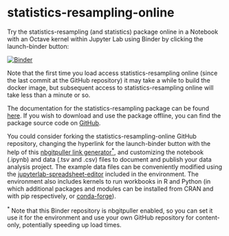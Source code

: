 # statistics-resampling-online

Try the statistics-resampling (and statistics) package online in a Notebook with an Octave kernel within Jupyter Lab using Binder by clicking the launch-binder button:

[![Binder](https://mybinder.org/badge.svg)](https://mybinder.org/v2/gh/acpennlab/statistics-resampling-online/master?labpath=statistics-resampling.ipynb)

Note that the first time you load access statistics-resampling online (since the last commit at the GitHub repository) it may take a while to build the docker image, but subsequent access to statistics-resampling online will take less than a minute or so.

The documentation for the statistics-resampling package can be found [here](https://gnu-octave.github.io/statistics-resampling/index.html). If you wish to download and use the package offline, you can find the package source code on [GitHub](https://github.com/gnu-octave/statistics-resampling/).

You could consider forking the statistics-resampling-online GitHub repository, changing the hyperlink for the launch-binder button with the help of this [nbgitpuller link generator<sup>*</sup>](https://nbgitpuller.readthedocs.io/en/latest/link.html?tab=binder), and customizing the notebook (.ipynb) and data (.tsv and .csv) files to document and publish your data analysis project. The example data files can be conveniently modified using the [jupyterlab-spreadsheet-editor](https://jupyterlab-contrib.github.io/jupyterlab-spreadsheet-editor.html) included in the environment. The environment also includes kernels to run workbooks in R and Python (in which additional packages and modules can be installed from CRAN and with pip respectively, or [conda-forge](https://conda-forge.org/packages/)).

<sup>*</sup> Note that this Binder repository is nbgitpuller enabled, so you can set it use it for the environment and use your own GitHub repository for content-only, potentially speeding up load times.
